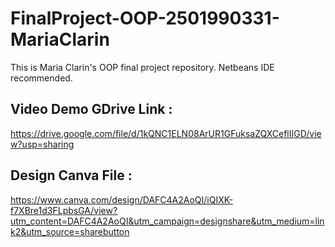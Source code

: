 # FinalProject-OOP-2501990331-MariaClarin
This is Maria Clarin's OOP final project repository. Netbeans IDE recommended.

## Video Demo GDrive Link :
https://drive.google.com/file/d/1kQNC1ELN08ArUR1GFuksaZQXCeflIIGD/view?usp=sharing 

## Design Canva File : 
https://www.canva.com/design/DAFC4A2AoQI/iQIXK-f7XBre1d3FLpbsGA/view?utm_content=DAFC4A2AoQI&utm_campaign=designshare&utm_medium=link2&utm_source=sharebutton 
